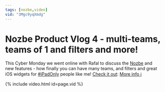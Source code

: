 ```yaml
---
tags: [nozbe,video]
vid: "3Mgc9yqXmdg"
---
```


# Nozbe Product Vlog 4 - multi-teams, teams of 1 and filters and more!

This Cyber Monday we went online with Rafal to discuss the [Nozbe][n] and new features - how finally you can have many teams, and filters and great iOS widgets for [#iPadOnly](/ipadonly/) people like me! [Check it out][l]:
 [More info ℹ️][l]

{% include video.html id=page.vid %}

<!--More-->



[l]: https://nozbe.com/blog/nozbe-teams-product-vlog-4-filters-widgets/

[n]: https://michael.gratis/nozbe
[np]: https://michael.gratis/nozbepersonal